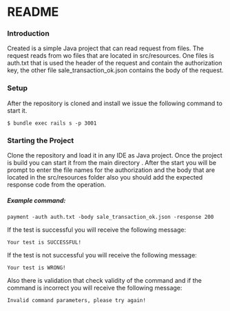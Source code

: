 # README

### Introduction

Created is a simple Java project that can read request from files.
The request reads from wo files that are located in src/resources.
One files is auth.txt that is used the header of the request and contain the authorization key, the other file  sale_transaction_ok.json contains the body of the request.

### Setup

After the repository is cloned and install we issue the following command to start it.
```
$ bundle exec rails s -p 3001
```

### Starting the Project

Clone the repository and load it in any IDE as Java project.
Once the project is build you can start it from the main directory .
After the start you will be prompt to enter the file names for the authorization and the body that are located in the src/resources folder
also you should add the expected response code from the operation. 

##### Example command:

```
payment -auth auth.txt -body sale_transaction_ok.json -response 200
```
 
If the test is successful you will receive the following message:

```
Your test is SUCCESSFUL!
```

If the test is not successful you will receive the following message:

```
Your test is WRONG!
```


Also there is validation that check validity of the command and if the command is incorrect you will receive the following message:

```
Invalid command parameters, please try again!
``` 
 